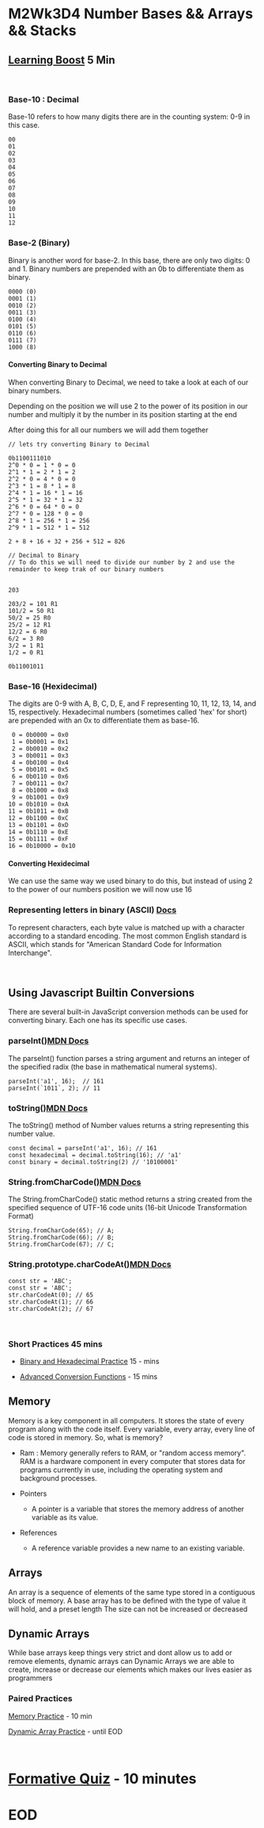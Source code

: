 # M2Wk3D4 Number Bases && Arrays && Stacks

## [Learning Boost](https://open.appacademy.io/learn/js-py---pt-jul-2023-online/week-9---big-o/learning-boost---thursday) 5 Min

<br/>


### Base-10 : Decimal
Base-10 refers to how many digits there are in the counting system: 0-9 in this case.
```
00
01
02
03
04
05
06
07
08
09
10
11
12
```

### Base-2 (Binary)
Binary is another word for base-2. In this base, there are only two digits: 0 and 1.
Binary numbers are prepended with an 0b to differentiate them as binary.

```
0000 (0)
0001 (1)
0010 (2)
0011 (3)
0100 (4)
0101 (5)
0110 (6)
0111 (7)
1000 (8)
```
#### Converting Binary to Decimal
When converting Binary to Decimal, we need to take a look at each of our binary numbers.

Depending on the position we will use 2 to the power of its position in our number and multiply it by the number in its position starting at the end

After doing this for all our numbers we will add them together

```
// lets try converting Binary to Decimal

0b1100111010
2^0 * 0 = 1 * 0 = 0
2^1 * 1 = 2 * 1 = 2
2^2 * 0 = 4 * 0 = 0
2^3 * 1 = 8 * 1 = 8
2^4 * 1 = 16 * 1 = 16
2^5 * 1 = 32 * 1 = 32
2^6 * 0 = 64 * 0 = 0
2^7 * 0 = 128 * 0 = 0
2^8 * 1 = 256 * 1 = 256
2^9 * 1 = 512 * 1 = 512

2 + 8 + 16 + 32 + 256 + 512 = 826

// Decimal to Binary
// To do this we will need to divide our number by 2 and use the remainder to keep trak of our binary numbers


203

203/2 = 101 R1
101/2 = 50 R1
50/2 = 25 R0
25/2 = 12 R1
12/2 = 6 R0
6/2 = 3 R0
3/2 = 1 R1
1/2 = 0 R1

0b11001011

```

### Base-16 (Hexidecimal)
The digits are 0-9 with A, B, C, D, E, and F representing 10, 11, 12, 13, 14, and 15, respectively. Hexadecimal numbers (sometimes called 'hex' for short) are prepended with an 0x to differentiate them as base-16.

```
 0 = 0b0000 = 0x0
 1 = 0b0001 = 0x1
 2 = 0b0010 = 0x2
 3 = 0b0011 = 0x3
 4 = 0b0100 = 0x4
 5 = 0b0101 = 0x5
 6 = 0b0110 = 0x6
 7 = 0b0111 = 0x7
 8 = 0b1000 = 0x8
 9 = 0b1001 = 0x9
10 = 0b1010 = 0xA
11 = 0b1011 = 0xB
12 = 0b1100 = 0xC
13 = 0b1101 = 0xD
14 = 0b1110 = 0xE
15 = 0b1111 = 0xF
16 = 0b10000 = 0x10
```
#### Converting Hexidecimal
We can use the same way we used binary to do this, but instead of using 2 to the power of our numbers position we will now use 16


### Representing letters in binary (ASCII) [Docs](https://www.asciitable.com/)
To represent characters, each byte value is matched up with a character according to a standard encoding. The most common English standard is ASCII, which stands for "American Standard Code for Information Interchange".

<br/>

## Using Javascript Builtin Conversions
There are several built-in JavaScript conversion methods can be used for converting binary. Each one has its specific use cases.

### parseInt()[MDN Docs](https://developer.mozilla.org/en-US/docs/Web/JavaScript/Reference/Global_Objects/parseInt)
The parseInt() function parses a string argument and returns an integer of the specified radix (the base in mathematical numeral systems).

```
parseInt('a1', 16);  // 161
parseInt(`1011`, 2); // 11
```

### toString()[MDN Docs](https://developer.mozilla.org/en-US/docs/Web/JavaScript/Reference/Global_Objects/Number/toString)
The toString() method of Number values returns a string representing this number value.

```
const decimal = parseInt('a1', 16); // 161
const hexadecimal = decimal.toString(16); // 'a1'
const binary = decimal.toString(2) // '10100001'
```

### String.fromCharCode()[MDN Docs](https://developer.mozilla.org/en-US/docs/Web/JavaScript/Reference/Global_Objects/String/fromCharCode)
The String.fromCharCode() static method returns a string created from the specified sequence of UTF-16 code units (16-bit Unicode Transformation Format)

```
String.fromCharCode(65); // A;
String.fromCharCode(66); // B;
String.fromCharCode(67); // C;
```

### String.prototype.charCodeAt()[MDN Docs](https://developer.mozilla.org/en-US/docs/Web/JavaScript/Reference/Global_Objects/String/charCodeAt)

```
const str = 'ABC';
const str = 'ABC';
str.charCodeAt(0); // 65
str.charCodeAt(1); // 66
str.charCodeAt(2); // 67
```

<br/>

### Short Practices 45 mins
- [Binary and Hexadecimal Practice](https://open.appacademy.io/learn/js-py---pt-jul-2023-online/week-9---big-o/binary-and-hexadecimal-practice) 15 - mins

- [Advanced Conversion Functions](https://open.appacademy.io/learn/js-py---pt-jul-2023-online/week-9---big-o/memory-practice) - 15 mins


## Memory
Memory is a key component in all computers. It stores the state of every program along with the code itself. Every variable, every array, every line of code is stored in memory. So, what is memory?

- Ram : Memory generally refers to RAM, or "random access memory". RAM is a hardware component in every computer that stores data for programs currently in use, including the operating system and background processes.

- Pointers
  - A pointer is a variable that stores the memory address of another variable as its value.

- References
  - A reference variable provides a new name to an existing variable.

## Arrays
An array is a sequence of elements of the same type stored in a contiguous block of memory.
A base array has to be defined with the type of value it will hold, and a preset length
The size can not be increased or decreased

## Dynamic Arrays
While base arrays keep things very strict and dont allow us to add or remove elements, dynamic arrays can
Dynamic Arrays we are able to create, increase or decrease our elements which makes our lives easier as programmers

### Paired Practices
[Memory Practice](https://open.appacademy.io/learn/js-py---pt-jul-2023-online/week-9---big-o/memory-practice) - 10 min

[Dynamic Array Practice](https://open.appacademy.io/learn/js-py---pt-jul-2023-online/week-9---big-o/dynamic-arrays-practice) - until EOD



<br/>

# [Formative Quiz](https://open.appacademy.io/learn/js-py---pt-jul-2023-online/week-9---big-o/formative-quiz---thursday--repeat-) - 10 minutes


# EOD
